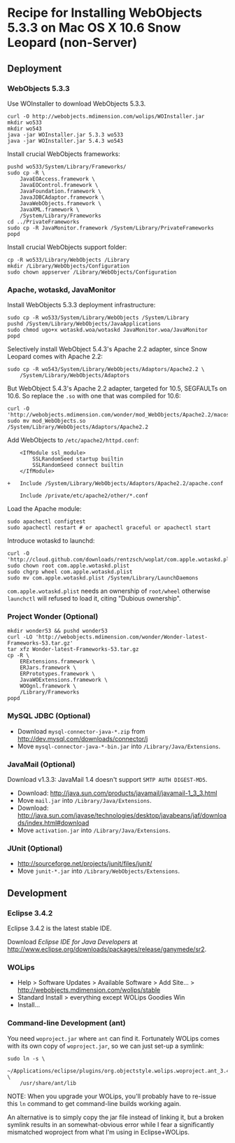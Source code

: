 # Recipe for Installing WebObjects 5.3.3 on Mac OS X 10.6 Snow Leopard (non-Server)

## Deployment

### WebObjects 5.3.3

Use WOInstaller to download WebObjects 5.3.3.

	curl -O http://webobjects.mdimension.com/wolips/WOInstaller.jar
	mkdir wo533
	mkdir wo543
	java -jar WOInstaller.jar 5.3.3 wo533
	java -jar WOInstaller.jar 5.4.3 wo543

Install crucial WebObjects frameworks:

	pushd wo533/System/Library/Frameworks/
	sudo cp -R \
		JavaEOAccess.framework \
		JavaEOControl.framework \
		JavaFoundation.framework \
		JavaJDBCAdaptor.framework \
		JavaWebObjects.framework \
		JavaXML.framework \
		/System/Library/Frameworks
	cd ../PrivateFrameworks
	sudo cp -R JavaMonitor.framework /System/Library/PrivateFrameworks
	popd

Install crucial WebObjects support folder:

	cp -R wo533/Library/WebObjects /Library
	mkdir /Library/WebObjects/Configuration
	sudo chown appserver /Library/WebObjects/Configuration

### Apache, wotaskd, JavaMonitor

Install WebObjects 5.3.3 deployment infrastructure:

	sudo cp -R wo533/System/Library/WebObjects /System/Library
	pushd /System/Library/WebObjects/JavaApplications
	sudo chmod ugo+x wotaskd.woa/wotaskd JavaMonitor.woa/JavaMonitor
	popd

Selectively install WebObject 5.4.3's Apache 2.2 adapter, since Snow Leopard comes with Apache 2.2:

	sudo cp -R wo543/System/Library/WebObjects/Adaptors/Apache2.2 \
		/System/Library/WebObjects/Adaptors

But WebObject 5.4.3's Apache 2.2 adapter, targeted for 10.5, SEGFAULTs on 10.6. So replace the `.so` with one that was compiled for 10.6:

	curl -O 'http://webobjects.mdimension.com/wonder/mod_WebObjects/Apache2.2/macosx/10.6/mod_WebObjects.so'
	sudo mv mod_WebObjects.so /System/Library/WebObjects/Adaptors/Apache2.2

Add WebObjects to `/etc/apache2/httpd.conf`:

	    <IfModule ssl_module>
	    	SSLRandomSeed startup builtin
	    	SSLRandomSeed connect builtin
	    </IfModule>
	
	+   Include /System/Library/WebObjects/Adaptors/Apache2.2/apache.conf
	
	    Include /private/etc/apache2/other/*.conf

Load the Apache module:

	sudo apachectl configtest
	sudo apachectl restart # or apachectl graceful or apachectl start

Introduce wotaskd to launchd:

	curl -O 'http://cloud.github.com/downloads/rentzsch/woplat/com.apple.wotaskd.plist'
	sudo chown root com.apple.wotaskd.plist
	sudo chgrp wheel com.apple.wotaskd.plist
	sudo mv com.apple.wotaskd.plist /System/Library/LaunchDaemons

`com.apple.wotaskd.plist` needs an ownership of `root/wheel` otherwise `launchctl` will refused to load it, citing "Dubious ownership".

### Project Wonder (Optional)

	mkdir wonder53 && pushd wonder53
	curl -LO 'http://webobjects.mdimension.com/wonder/Wonder-latest-Frameworks-53.tar.gz'
	tar xfz Wonder-latest-Frameworks-53.tar.gz
	cp -R \
		ERExtensions.framework \
		ERJars.framework \
		ERPrototypes.framework \
		JavaWOExtensions.framework \
		WOOgnl.framework \
		/Library/Frameworks
	popd

### MySQL JDBC (Optional)

* Download `mysql-connector-java-*.zip` from <http://dev.mysql.com/downloads/connector/j>
* Move `mysql-connector-java-*-bin.jar` into `/Library/Java/Extensions`.

### JavaMail (Optional)

Download v1.3.3: JavaMail 1.4 doesn't support `SMTP AUTH DIGEST-MD5`.

* Download: <http://java.sun.com/products/javamail/javamail-1_3_3.html>
* Move `mail.jar` into `/Library/Java/Extensions`.
* Download: <http://java.sun.com/javase/technologies/desktop/javabeans/jaf/downloads/index.html#download>
* Move `activation.jar` into `/Library/Java/Extensions`.

### JUnit (Optional)

* <http://sourceforge.net/projects/junit/files/junit/>
* Move `junit-*.jar` into `/Library/WebObjects/Extensions`.

## Development

### Eclipse 3.4.2

Eclipse 3.4.2 is the latest stable IDE.

Download *Eclipse IDE for Java Developers* at <http://www.eclipse.org/downloads/packages/release/ganymede/sr2>.

### WOLips

* Help > Software Updates > Available Software > Add Site... > http://webobjects.mdimension.com/wolips/stable
* Standard Install > everything except WOLips Goodies Win
* Install...

### Command-line Development (ant)

You need `woproject.jar` where `ant` can find it. Fortunately WOLips comes with its own copy of `woproject.jar`, so we can just set-up a symlink:

	sudo ln -s \
		~/Applications/eclipse/plugins/org.objectstyle.wolips.woproject.ant_3.4.*/lib/woproject.jar \
		/usr/share/ant/lib

NOTE: When you upgrade your WOLips, you'll probably have to re-issue this `ln` command to get command-line builds working again.

An alternative is to simply copy the jar file instead of linking it, but a broken symlink results in an somewhat-obvious error while I fear a significantly mismatched woproject from what I'm using in Eclipse+WOLips.





